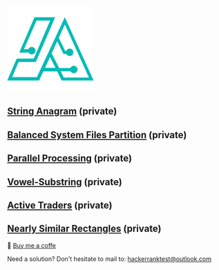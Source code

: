 <div>
  <img src="https://github.com/devicons/devicon/blob/master/icons/thealgorithms/thealgorithms-original.svg" title="thealgorithms" alt="thealgorithms" width="200" height="200"/>
</div>

## [String Anagram](https://github.com/hackerrank-test/hackerrank-problemsolving-string-anagram) (private)

## [Balanced System Files Partition](https://github.com/hackerrank-test/hackerrank-problemsolving-balanced-system-files-partition) (private)

## [Parallel Processing](https://github.com/hackerrank-test/hackerrank-problemsolving-parallel-processing) (private)

## [Vowel-Substring](https://github.com/hackerrank-test/hackerrank-problemsolving-vowel-substring) (private)

## [Active Traders](https://github.com/hackerrank-test/hackerrank-problemsolving-active-traders) (private)

## [Nearly Similar Rectangles](https://github.com/hackerrank-test/hackerrank-problemsolving-nearly-similar-rectangles) (private)

🙏 [Buy me a coffe](https://github.com/hackerrank-test/buymeacoffee)

Need a solution? Don't hesitate to mail to: [hackerranktest@outlook.com](mailto:hackerranktest@outlook.com)
